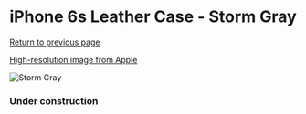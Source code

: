 # iPhone 6s Leather Case - Storm Gray

[Return to previous page](/iphone_6)

[High-resolution image from Apple](https://store.storeimages.cdn-apple.com/8756/as-images.apple.com/is/MM4D2?wid=4500&hei=4500&fmt=png)

<div style="width: 384px"><img src="/everyphone/MM4D2.png" alt="Storm Gray"></div>

### Under construction
